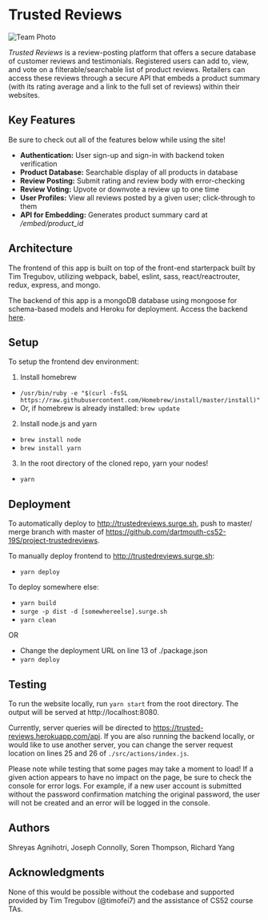 # Trusted Reviews

![Team Photo](./src/img/search.gif)

*Trusted Reviews* is a review-posting platform that offers a secure database of customer reviews and testimonials. Registered users can add to, view, and vote on a filterable/searchable list of product reviews. Retailers can access these reviews through a secure API that embeds a product summary (with its rating average and a link to the full set of reviews) within their websites.

## Key Features

Be sure to check out all of the features below while using the site!

* **Authentication:** User sign-up and sign-in with backend token verification
* **Product Database:** Searchable display of all products in database
* **Review Posting:** Submit rating and review body with error-checking
* **Review Voting:** Upvote or downvote a review up to one time
* **User Profiles:** View all reviews posted by a given user; click-through to them
* **API for Embedding:** Generates product summary card at */embed/product_id*

## Architecture

The frontend of this app is built on top of the front-end starterpack built by Tim Tregubov, utilizing webpack, babel, eslint, sass, react/reactrouter, redux, express, and mongo.

The backend of this app is a mongoDB database using mongoose for schema-based models and Heroku for deployment.  Access the backend [here](https://github.com/Joe-Connolly/trustedreviews-api).

## Setup

To setup the frontend dev environment:

1. Install homebrew
  * `/usr/bin/ruby -e "$(curl -fsSL https://raw.githubusercontent.com/Homebrew/install/master/install)"`
  * Or, if homebrew is already installed: `brew update`
2. Install node.js and yarn
  * `brew install node`
  * `brew install yarn`
3. In the root directory of the cloned repo, yarn your nodes!
  * `yarn`


## Deployment

To automatically deploy to http://trustedreviews.surge.sh, push to master/ merge branch with master of https://github.com/dartmouth-cs52-19S/project-trustedreviews.

To manually deploy frontend to http://trustedreviews.surge.sh:

* `yarn deploy`

To deploy somewhere else:

* `yarn build`
* `surge -p dist -d [somewhereelse].surge.sh`
* `yarn clean`

OR

* Change the deployment URL on line 13 of ./package.json
* `yarn deploy`

## Testing

To run the website locally, run `yarn start` from the root directory. The output will be served at http://localhost:8080.

Currently, server queries will be directed to https://trusted-reviews.herokuapp.com/api. If you are also running the backend locally, or would like to use another server, you can change the server request location on lines 25 and 26 of `./src/actions/index.js`.

Please note while testing that some pages may take a moment to load! If a given action appears to have no impact on the page, be sure to check the console for error logs. For example, if a new user account is submitted without the password confirmation matching the original password, the user will not be created and an error will be logged in the console.

## Authors

Shreyas Agnihotri, Joseph Connolly, Soren Thompson, Richard Yang

## Acknowledgments

None of this would be possible without the codebase and supported provided by Tim Tregubov (@timofei7) and the assistance of CS52 course TAs.
